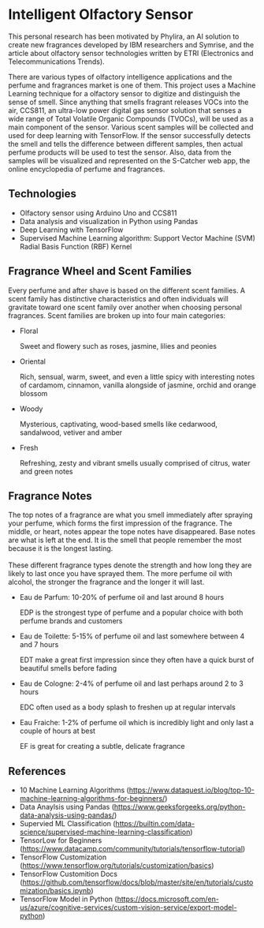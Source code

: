 # Intelligent Olfactory Sensor

This personal research has been motivated by Phylira, an AI solution to create new fragrances developed by IBM researchers and Symrise, and the article about olfactory sensor technologies written by ETRI (Electronics and Telecommunications Trends).

There are various types of olfactory intelligence applications and the perfume and fragrances market is one of them. This project uses a Machine Learning technique for a olfactory sensor to digitize and distinguish the sense of smell. Since anything that smells fragrant releases VOCs into the air, CCS811, an ultra-low power digital gas sensor solution that senses a wide range of Total Volatile Organic Compounds (TVOCs), will be used as a main component of the sensor. Various scent samples will be collected and used for deep learning with TensorFlow. If the sensor successfully detects the smell and tells the difference between different samples, then actual perfume products will be used to test the sensor. Also, data from the samples will be visualized and represented on the S-Catcher web app, the online encyclopedia of perfume and fragrances.

## Technologies
- Olfactory sensor using Arduino Uno and CCS811
- Data analysis and visualization in Python using Pandas
- Deep Learning with TensorFlow
- Supervised Machine Learning algorithm: Support Vector Machine (SVM) Radial Basis Function (RBF) Kernel

## Fragrance Wheel and Scent Families
Every perfume and after shave is based on the different scent families. A scent family has distinctive characteristics and often individuals will gravitate toward one scent family over another when choosing personal fragrances. Scent families are broken up into four main categories:

- Floral

    Sweet and flowery such as roses, jasmine, lilies and peonies
- Oriental

    Rich, sensual, warm, sweet, and even a little spicy with interesting notes of cardamom, cinnamon, vanilla alongside of jasmine, orchid and orange blossom
- Woody

    Mysterious, captivating, wood-based smells like cedarwood, sandalwood, vetiver and amber
- Fresh

    Refreshing, zesty and vibrant smells usually comprised of citrus, water and green notes

## Fragrance Notes
The top notes of a fragrance are what you smell immediately after spraying your perfume, which forms the first impression of the fragrance. The middle, or heart, notes appear the tope notes have disappeared. Base notes are what is left at the end. It is the smell that people remember the most because it is the longest lasting. <br></br>
These different fragrance types denote the strength and how long they are likely to last once you have sprayed them. The more perfume oil with alcohol, the stronger the fragrance and the longer it will last.

- Eau de Parfum: 10-20% of perfume oil and last around 8 hours

    EDP is the strongest type of perfume and a popular choice with both perfume brands and customers
- Eau de Toilette: 5-15% of perfume oil and last somewhere between 4 and 7 hours

    EDT make a great first impression since they often have a quick burst of beautiful smells before fading
- Eau de Cologne: 2-4% of perfume oil and last perhaps around 2 to 3 hours
    
    EDC often used as a body splash to freshen up at regular intervals
- Eau Fraiche: 1-2% of perfume oil which is incredibly light and only last a couple of hours at best

    EF is great for creating a subtle, delicate fragrance


## References
- 10 Machine Learning Algorithms (https://www.dataquest.io/blog/top-10-machine-learning-algorithms-for-beginners/)
- Data Anaylsis using Pandas (https://www.geeksforgeeks.org/python-data-analysis-using-pandas/)
- Supervied ML Classification (https://builtin.com/data-science/supervised-machine-learning-classification)
- TensorLow for Beginners (https://www.datacamp.com/community/tutorials/tensorflow-tutorial)
- TensorFlow Customization (https://www.tensorflow.org/tutorials/customization/basics)
- TensorFlow Customition Docs (https://github.com/tensorflow/docs/blob/master/site/en/tutorials/customization/basics.ipynb)
- TensorFlow Model in Python (https://docs.microsoft.com/en-us/azure/cognitive-services/custom-vision-service/export-model-python)
